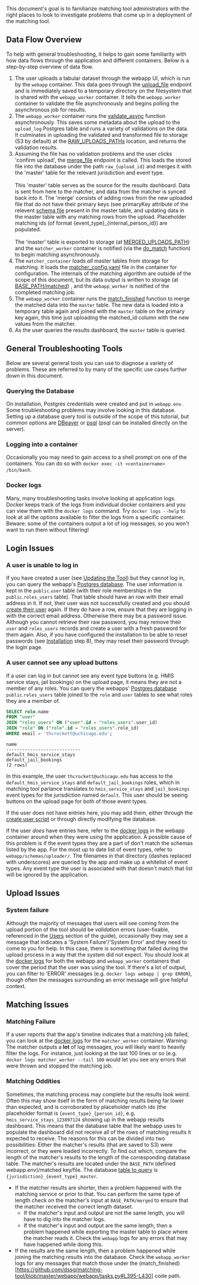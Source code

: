 This document's goal is to familiarize matching tool administrators with the right places to look to investigate problems that come up in a deployment of the matching tool. 

## Data Flow Overview

To help with general troubleshooting, it helps to gain some familiarity with how data flows through the application and different containers. Below is a step-by-step overview of data flow.

1. The user uploads a tabular dataset through the webapp UI, which is run by the `webapp` container. This data goes through the [upload_file](https://github.com/dssg/matching-tool/blob/master/webapp/webapp/apis/upload.py#L299) endpoint and is immediately saved to a temporary directory on the filesystem that is shared with the `webapp_worker` container. It tells the `webapp_worker` container to validate the file asynchronously and begins polling the asynchronous job for results.
2. The `webapp_worker` container runs the [validate_async](https://github.com/dssg/matching-tool/blob/master/webapp/webapp/apis/upload.py#L193) function asynchronously. This saves some metadata about the upload to the `upload_log` Postgres table and runs a variety of validations on the data. It culminates in uploading the validated and transformed file to storage (S3 by default) at the [RAW_UPLOADS_PATHs](https://github.com/dssg/matching-tool/blob/master/webapp.env) location, and returns the validation results.
3. Assuming the file has no validation problems and the user clicks 'confirm upload', the [merge_file](https://github.com/dssg/matching-tool/blob/master/webapp/webapp/apis/upload.py#L337) endpoint is called. This loads the stored file into the database under the path `raw_{upload_id}` and merges it with the 'master' table for the relevant jurisdiction and event type.
<br /><br />This 'master' table serves as the source for the results dashboard. Data is sent from here to the matcher, and data from the matcher is synced back into it. The 'merge' consists of adding rows from the new uploaded file that do not have their primary keys (see primaryKey attribute of the relevent [schema file](https://github.com/dssg/matching-tool/tree/master/webapp/schemas/uploader) present in the master table, and updating data in the master table with any matching rows from the upload. Placeholder matching ids (of format {event_type}_{internal_person_id}) are populated.
 <br /><br />The 'master' table is exported to storage (at [MERGED_UPLOADS_PATH](https://github.com/dssg/matching-tool/blob/master/webapp.env)) and the `matcher_worker` container is notified (via the [do_match](https://github.com/dssg/matching-tool/blob/master/matcher/matcher/tasks.py) function) to begin matching asynchronously.
4. The `matcher_container` loads *all* master tables from storage for matching.  It loads the [matcher_config.yaml](https://github.com/dssg/matching-tool/blob/master/matcher/matcher_config.yaml) file in the container for configuration. The internals of the matching algorithm are outside of the scope of this document, but its data output is written to storage (at [BASE_PATH/matched](https://github.com/dssg/matching-tool/blob/master/webapp.env)) , and the `webapp_worker` is notified of the completed matching job.
5. The `webapp_worker` container runs the [match_finished](https://github.com/dssg/matching-tool/blob/master/matcher/matcher/tasks.py) function to merge the matched data into the `master` table. The new data is loaded into a temporary table again and joined with the `master` table on the primary key again, this time just uploading the matched_id column with the new values from the matcher.
6. As the user queries the results dashboard, the `master` table is queried.


## General Troubleshooting Tools

Below are several general tools you can use to diagnose a variety of problems. These are referred to by many of the specific use cases further down in this document.

### Querying the Database

On installation, Postgres credentials were created and put in `webapp.env`. Some troubleshooting problems may involve looking in this database. Setting up a database query tool is outside of the scope of this tutorial, but common options are [DBeaver](https://dbeaver.io/) or [psql](https://help.ubuntu.com/community/PostgreSQL#Client_Installation) (psql can be installed directly on the server).

### Logging into a container

Occasionally you may need to gain access to a shell prompt on one of the containers. You can do so with `docker exec -it <containername> /bin/bash`.

### Docker logs

Many, many troubleshooting tasks involve looking at application logs. Docker keeps track of the logs from individual docker containers and you can view them with the `docker logs` command. Try `docker logs --help` to look at all the options available to filter the logs from a specific container. Beware: some of the containers output a lot of log messages, so you won't want to run them without filtering!

## Login Issues

### A user is unable to log in

If you have created a user (see [Updating the Tool](updating.md)) but they cannot log in, you can query the webapp's [Postgres database](troubleshooting.md#querying-the-database). The user information is kept in the `public`.`user` table (with their role memberships in the `public`.`roles_users` table). That table should have an row with their email address in it. If not, their user was not successfully created and you should [create their user](updating.md) again. If they do have a row, ensure that they are logging in with the correct email address. Otherwise there may be a password issue. Although you cannot retrieve their raw password, you may remove their `user` and `roles_users` records and create a user with a fresh password for them again. Also, if you have configured the installation to be able to reset passwords (see [Installation](install.md) step 8), they may reset their password through the login page.

### A user cannot see any upload buttons

If a user can log in but cannot see any event type buttons (e.g. HMIS service stays, jail bookings) on the upload page, it means they are not a member of any roles. You can query the webapps' [Postgres database](troubleshooting.md#querying-the-database) `public`.`roles_users` table joined to the `role` and `user` tables to see what roles they are a member of.

```sql
SELECT role.name
FROM "user"
JOIN "roles_users" ON ("user".id = "roles_users".user_id)
JOIN "role" ON ("role".id = "roles_users".role_id)
WHERE email = 'thcrockett@uchicago.edu';
```

```
name            
----------------------------
default_hmis_service_stays
default_jail_bookings
(2 rows)
```

In this example, the user `thcrockett@uchicago.edu` has access to the `default_hmis_service_stays` and `default_jail_bookings` roles, which in matching tool parlance translates to `hmis_service_stays` and `jail_bookings` event types for the jurisdiction named `default`. This user should be seeing buttons on the upload page for both of those event types.

If the user does not have entries here, you may add them, either through the [create user script](updating.md) or through directly modifying the database.

If the user *does* have entries here, refer to the [docker logs](troubleshooting.md#docker-logs) in the webapp container around when they were using the application. A possible cause of this problem is if the event types they are a part of don't match the schemas listed by the app. For the most up to date list of event types, refer to `webapp/schemas/uploader/`. The filenames in that directory (dashes replaced with underscores) are queried by the app and make up a whitelist of event types. Any event type the user is associated with that doesn't match that list will be ignored by the application.

## Upload Issues

### System failure

Although the majority of messages that users will see coming from the upload portion of the tool should be *validation* errors (user-fixable, referenced in the [Users](/users/using.md) section of the guide), occasionally they may see a message that indicates a 'System Failure'/'System Error' and they need to come to you for help. In this case, there is something that failed during the upload process in a way that the system did not expect. You should look at the [docker logs](troubleshooting.md#docker-logs) for both the webapp and `webapp_worker` containers that cover the period that the user was using the tool. If there's a lot of output, you can filter to 'ERROR' messages (e.g. `docker logs webapp | grep ERROR`), though often the messages surrounding an error message will give helpful context.


## Matching Issues

### Matching Failure

If a user reports that the app's timeline indicates that a matching job failed, you can look at the [docker logs](troubleshooting.md#docker-logs) for the `matcher_worker` container. Warning: The matcher outputs a **lot** of log messages, you will likely want to heavily filter the logs. For instance, just looking at the last 100 lines or so (e.g. ``docker logs matcher_worker --tail 100`` would let you see any errors that were thrown and stopped the matching job.

### Matching Oddities
Sometimes, the matching process may complete but the results look weird. Often this may show itself in the form of matching results being far lower than expected, and is corroborated by placeholder match ids (the placeholder format is `{event_type}_{person_id}`, e.g. `hmis_service_stays_123897124` showing up in the webapp results dashboard. This means that the database table that the webapp uses to populate the dashboard did not receive all of the rows of matching results it expected to receive. The reasons for this can be divided into two possibilities: Either the matcher's results (that are saved to S3) were incorrect, or they were loaded incorrectly. To find out which, compare the length of the matcher's results to the length of the corresponding database table. The matcher's results are located under the `BASE_PATH` (defined webapp.env)/matched key/file. The database [table to query](troubleshooting.md#querying-the-database) is `{jurisdiction}_{event_type}_master`.

- If the matcher results are shorter, then a problem happened with the matching service or prior to that. You can perform the same type of length check on the matcher's input at `BASE_PATH/merged` to ensure that the matcher received the correct length dataset.
	- If the matcher's input and output are not the same length, you will have to dig into the matcher logs. 
	- If the matcher's input and output are the same length, then a problem happened while exporting the master table to place where the matcher reads it. Check the `webapp` logs for any errors that may have happened while doing this.
- If the results are the same length, then a problem happened while joining the matching results into the database. Check the `webapp_worker` logs for any messages that match those under the (match_finished)[https://github.com/dssg/matching-tool/blob/master/webapp/webapp/tasks.py#L395-L430] code path. 
